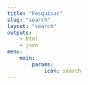 ```yaml
---
title: "Pesquisar"
slug: "search"
layout: "search"
outputs:
    - html
    - json
menu:
    main:
        params:
            icon: search
---
```


